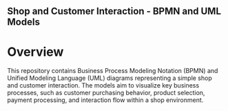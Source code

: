 ## Shop and Customer Interaction - BPMN and UML Models

# Overview
This repository contains Business Process Modeling Notation (BPMN) and Unified Modeling Language (UML) diagrams representing a simple shop and customer interaction. The models aim to visualize key business processes, such as customer purchasing behavior, product selection, payment processing, and interaction flow within a shop environment.

